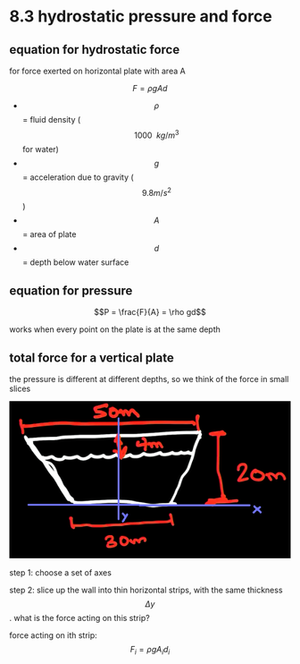 # 8.3 hydrostatic pressure and force

## equation for hydrostatic force

for force exerted on horizontal plate with area A

$$F = \rho gAd$$

- $$\rho$$ = fluid density ($$1000 \enspace kg/m^3$$ for water)
- $$g$$ = acceleration due to gravity ($$9.8m/s^2$$)
- $$A$$ = area of plate
- $$d$$ = depth below water surface

## equation for pressure

$$P = \frac{F}{A} = \rho gd$$

works when every point on the plate is at the same depth

## total force for a vertical plate

the pressure is different at different depths, so we think of the force in small slices

![dam](./media/8_3_hydrostatic_pressure_and_force_1.png)

step 1: choose a set of axes

step 2: slice up the wall into thin horizontal strips, with the same thickness $$\Delta y$$. what is the force acting on this strip?

force acting on ith strip: $$F_i = \rho g A_i d_i$$
